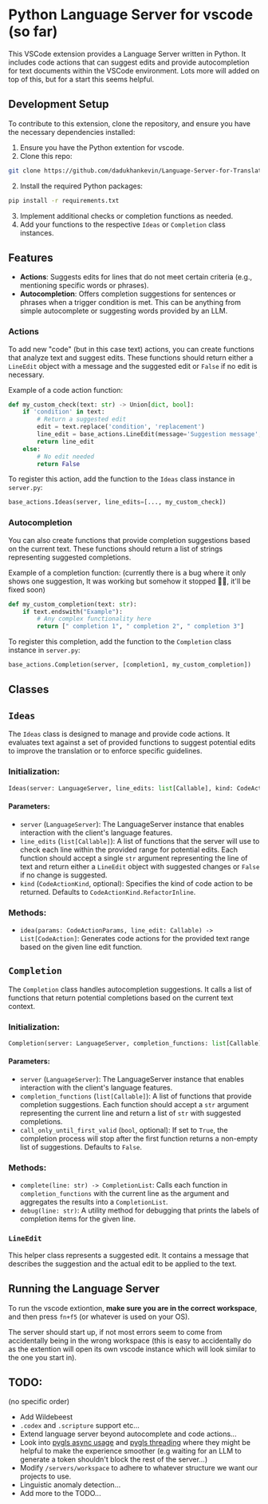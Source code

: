 # Python Language Server for vscode (so far)
This VSCode extension provides a Language Server written in Python. It includes code actions that can suggest edits and provide autocompletion for text documents within the VSCode environment. Lots more will added on top of this, but for a start this seems helpful.

## Development Setup

To contribute to this extension, clone the repository, and ensure you have the necessary dependencies installed:

1. Ensure you have the Python extention for vscode.
2. Clone this repo:
```bash
git clone https://github.com/dadukhankevin/Language-Server-for-Translation
```
2. Install the required Python packages:

```bash
pip install -r requirements.txt
```

3. Implement additional checks or completion functions as needed.
4. Add your functions to the respective `Ideas` or `Completion` class instances.

## Features

- **Actions**: Suggests edits for lines that do not meet certain criteria (e.g., mentioning specific words or phrases).
- **Autocompletion**: Offers completion suggestions for sentences or phrases when a trigger condition is met. This can be anything from simple autocomplete or suggesting words provided by an LLM.

### Actions

To add new "code" (but in this case text) actions, you can create functions that analyze text and suggest edits. These functions should return either a `LineEdit` object with a message and the suggested edit or `False` if no edit is necessary.

Example of a code action function:

```python
def my_custom_check(text: str) -> Union[dict, bool]:
    if 'condition' in text:
        # Return a suggested edit
        edit = text.replace('condition', 'replacement')
        line_edit = base_actions.LineEdit(message='Suggestion message', edit=edit)
        return line_edit
    else:
        # No edit needed
        return False
```

To register this action, add the function to the `Ideas` class instance in `server.py`:

```python
base_actions.Ideas(server, line_edits=[..., my_custom_check])
```

### Autocompletion

You can also create functions that provide completion suggestions based on the current text. These functions should return a list of strings representing suggested completions.

Example of a completion function:
(currently there is a bug where it only shows one suggestion, It was working but somehow it stopped 🤷‍♂️, it'll be fixed soon)
```python
def my_custom_completion(text: str):
    if text.endswith("Example"):
        # Any complex functionality here
        return [" completion 1", " completion 2", " completion 3"]
```

To register this completion, add the function to the `Completion` class instance in `server.py`:

```python
base_actions.Completion(server, [completion1, my_custom_completion])
```

## Classes
## `Ideas`

The `Ideas` class is designed to manage and provide code actions. It evaluates text against a set of provided functions to suggest potential edits to improve the translation or to enforce specific guidelines.

### Initialization:

```python
Ideas(server: LanguageServer, line_edits: list[Callable], kind: CodeActionKind = CodeActionKind.RefactorInline)
```

#### Parameters:

- `server` (`LanguageServer`): The LanguageServer instance that enables interaction with the client's language features.
- `line_edits` (`list[Callable]`): A list of functions that the server will use to check each line within the provided range for potential edits. Each function should accept a single `str` argument representing the line of text and return either a `LineEdit` object with suggested changes or `False` if no change is suggested.
- `kind` (`CodeActionKind`, optional): Specifies the kind of code action to be returned. Defaults to `CodeActionKind.RefactorInline`.

### Methods:

- `idea(params: CodeActionParams, line_edit: Callable) -> List[CodeAction]`: Generates code actions for the provided text range based on the given line edit function.

## `Completion`

The `Completion` class handles autocompletion suggestions. It calls a list of functions that return potential completions based on the current text context.

### Initialization:

```python
Completion(server: LanguageServer, completion_functions: list[Callable], call_only_until_first_valid: bool = False)
```

#### Parameters:

- `server` (`LanguageServer`): The LanguageServer instance that enables interaction with the client's language features.
- `completion_functions` (`list[Callable]`): A list of functions that provide completion suggestions. Each function should accept a `str` argument representing the current line and return a list of `str` with suggested completions.
- `call_only_until_first_valid` (`bool`, optional): If set to `True`, the completion process will stop after the first function returns a non-empty list of suggestions. Defaults to `False`.

### Methods:

- `complete(line: str) -> CompletionList`: Calls each function in `completion_functions` with the current line as the argument and aggregates the results into a `CompletionList`.
- `debug(line: str)`: A utility method for debugging that prints the labels of completion items for the given line.
### `LineEdit`

This helper class represents a suggested edit. It contains a message that describes the suggestion and the actual edit to be applied to the text.

## Running the Language Server

To run the vscode extiontion, **make sure you are in the correct workspace**, and then press `fn+f5` (or whatever is used on your OS).

The server should start up, if not most errors seem to come from accidentally being in the wrong workspace (this is easy to accidentally do as the extention will open its own vscode instance which will look similar to the one you start in).

## TODO:
(no specific order)
- Add Wildebeest
- `.codex` and `.scripture` support etc...
- Extend language server beyond autocomplete and code actions...
- Look into [pygls async usage](https://pygls.readthedocs.io/en/v0.11.2/pages/advanced_usage.html#asynchronous-functions-coroutines) and [pygls threading](https://pygls.readthedocs.io/en/v0.11.2/pages/advanced_usage.html#threaded-functions) where they might be helpful to make the experience smoother (e.g waiting for an LLM to generate a token shouldn't block the rest of the server...)
- Modify `/servers/workspace` to adhere to whatever structure we want our projects to use.
- Linguistic anomaly detection...
- Add more to the TODO...